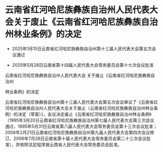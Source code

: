 # 云南省红河哈尼族彝族自治州人民代表大会关于废止《云南省红河哈尼族彝族自治州林业条例》的决定

- 2025年1月15日云南省红河哈尼族彝族自治州第十三届人民代表大会第五次会议通过

- 2025年5月28日云南省第十四届人民代表大会常务委员会第十七次会议批准

<!-- INFO END -->

云南省红河哈尼族彝族自治州人民代表大会 关于废止《云南省红河哈尼族彝族自治州

林业条例》的决定

云南省红河哈尼族彝族自治州第十三届人民代表大会第五次会议审议了《云南省红河哈尼族彝族自治州人民代表大会关于废止〈云南省红河哈尼族彝族自治州林业条例〉的决定（草案）》，会议决定废止《云南省红河哈尼族彝族自治州林业条例》（1995年3月20日云南省红河哈尼族彝族自治州第七届人民代表大会第三次会议通过，1995年5月31日云南省第八届人民代表大会常务委员会第十三次会议批准；2006年2月21日云南省红河哈尼族彝族自治州第九届人民代表大会第四次会议修订，2006年7月28日云南省第十届人民代表大会常务委员会第二十三次会议批准），并依照法定程序报云南省人民代表大会常务委员会批准。
